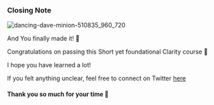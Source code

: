 ### Closing Note

![dancing-dave-minion-510835_960_720](https://user-images.githubusercontent.com/71306738/205577333-30e3a84b-cb35-4b8a-b1aa-93d0fc6a67f6.jpg)



And You finally made it! 🎉



Congratulations on passing this Short yet foundational Clarity course 🙌



I hope you have learned a lot!



If you felt anything unclear, feel free to connect on Twitter [here](https://twitter.com/umarkhatab465)



#### Thank you so much for your time 🎉
